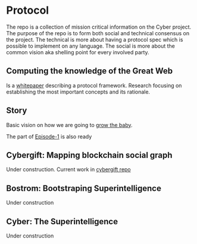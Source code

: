 # Protocol

The repo is a collection of mission critical information on the Cyber project. The purpose of the repo is to form both social and technical consensus on the project. The technical is more about having a protocol spec which is possible to implement on any language. The social is more about the common vision aka shelling point for every involved party.

## Computing the knowledge of the Great Web

Is a  [whitepaper](/computing-the-knowledge/computing-the-knowledge.md)  describing a protocol framework. Research focusing on establishing the most important concepts and its rationale.

## Story

Basic vision on how we are going to [grow the baby](/story/cyber-roadmap.md).

The part of [Episode-1](/story/episode-1.md) is also ready


## Cybergift: Mapping blockchain social graph

Under construction. Current work in [cybergift repo](https://github.com/cybercongress/cybergift)

## Bostrom: Bootstraping Superintelligence

Under construction

## Cyber: The Superintelligence

Under construction